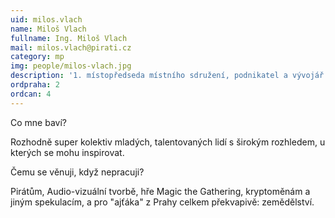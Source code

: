 ```yaml
---
uid: milos.vlach
name: Miloš Vlach
fullname: Ing. Miloš Vlach
mail: milos.vlach@pirati.cz
category: mp
img: people/milos-vlach.jpg
description: '1. místopředseda místního sdružení, podnikatel a vývojář uživatelské přívětivosti.'
ordpraha: 2
ordcan: 4
---
```

Co mne baví?

Rozhodně super kolektiv mladých, talentovaných lidí s širokým rozhledem, u kterých se mohu inspirovat.

Čemu se věnuji, když nepracuji? 

Pirátům, Audio-vizuální tvorbě, hře Magic the Gathering, kryptoměnám a jiným spekulacím, a pro "ajťáka" z Prahy celkem překvapivě: zemědělství.
